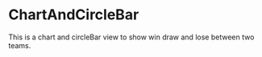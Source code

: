 # ChartAndCircleBar
This is a chart and circleBar view to show win draw and lose between two teams.
